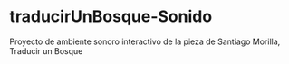 # traducirUnBosque-Sonido
 Proyecto de ambiente sonoro interactivo de la pieza de Santiago Morilla, Traducir un Bosque
